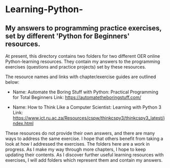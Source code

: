 # Learning-Python-

My answers to programming practice exercises, set by different 'Python for Beginners' resources.
------------------------------------------------------------------------------------------------

At present, this directory contains two folders for two different OER online Python-learning resources. They contain my answers to the programming exercises (questions and practice projects) set by these resources. 

The resource names and links with chapter/exercise guides are outlined below: 

* Name: Automate the Boring Stuff with Python: Practical Programming for Total Beginners
  Link: https://automatetheboringstuff.com/
  
* Name: How to Think Like a Computer Scientist: Learning with Python 3
  Link: https://www.ict.ru.ac.za/Resources/cspw/thinkcspy3/thinkcspy3_latest/index.html
  

These resources do not provide their own answers, and there are many ways to address the same exercise. I hope that others benefit from taking a look at how I addressed the exercises. The folders here are a work in progress. As I make my way through more chapters, I hope to keep updating their contents. As I discover further useful learning resources with exercises, I will add folders which represent them and contain my answers.  
